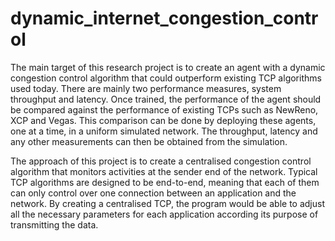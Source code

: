 # dynamic_internet_congestion_control
The main target of this research project is to create an agent with a dynamic congestion control algorithm that could outperform existing TCP algorithms used today. There are mainly two performance measures, system throughput and latency. Once trained, the performance of the agent should be compared against the performance of existing TCPs such as NewReno, XCP and Vegas. This comparison can be done by deploying these agents, one at a time, in a uniform simulated network. The throughput, latency and any other measurements can then be obtained from the simulation.

The approach of this project is to create a centralised congestion control algorithm that monitors activities at the sender end of the network. Typical TCP algorithms are designed to be end-to-end, meaning that each of them can only control over one connection between an application and the network. By creating a centralised TCP, the program would be able to adjust all the necessary parameters for each application according its purpose of transmitting the data. 
